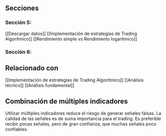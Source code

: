 ## Secciones
### Sección 5:
[[Descargar datos]]
[[Implementación de estrategias de Trading Algorítmico]]
[[Rendimiento simple vs Rendimiento logarítmico]]

### Sección 6:


## Relacionado con
[[Implementación de estrategias de Trading Algorítmico]]
[[Análisis técnico]]
[[Análisis fundamental]]

## Combinación de múltiples indicadores
Utilizar múltiples indicadores reduce el riesgo de generar señales falsas. La calidad de las señales es de suma importancia para el trading. Es preferible recibir pocas señales, pero de gran confianza, que muchas señales poco confiables.